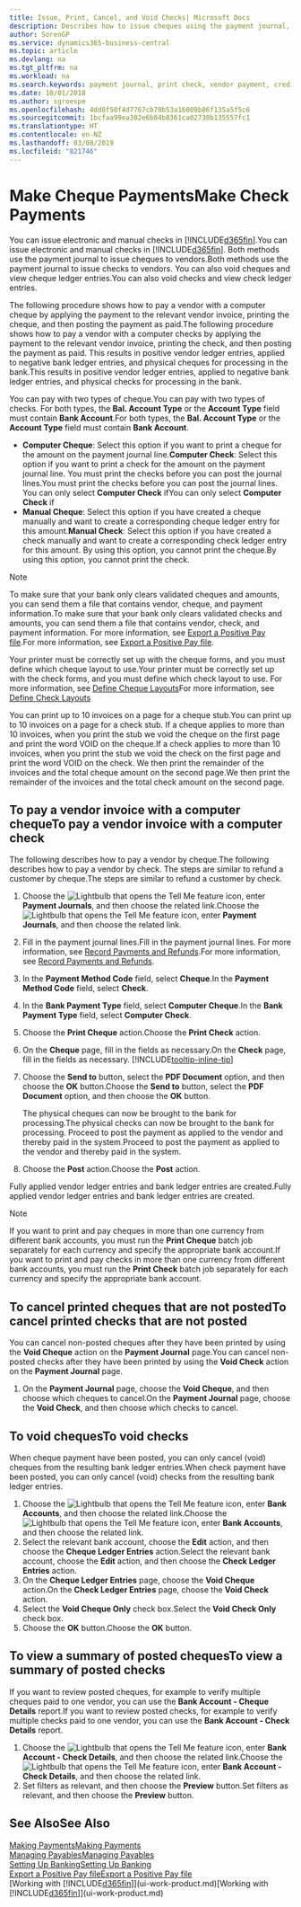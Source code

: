 ```yaml
---
title: Issue, Print, Cancel, and Void Checks| Microsoft Docs
description: Describes how to issue cheques using the payment journal, print cheques, and void or view cheque ledger entries in Business Central.
author: SorenGP
ms.service: dynamics365-business-central
ms.topic: article
ms.devlang: na
ms.tgt_pltfrm: na
ms.workload: na
ms.search.keywords: payment journal, print check, vendor payment, creditor, debt, balance due, AP
ms.date: 10/01/2018
ms.author: sgroespe
ms.openlocfilehash: 4dd8f50f4d7767cb70b53a16009b86f135a5f5c6
ms.sourcegitcommit: 1bcfaa99ea302e6b84b8361ca02730b135557fc1
ms.translationtype: HT
ms.contentlocale: en-NZ
ms.lasthandoff: 03/08/2019
ms.locfileid: "821746"
---
```

# <a name="make-check-payments"></a><span data-ttu-id="8e4fe-103">Make Cheque Payments</span><span class="sxs-lookup"><span data-stu-id="8e4fe-103">Make Check Payments</span></span>
<span data-ttu-id="8e4fe-104">You can issue electronic and manual checks in [!INCLUDE[d365fin](includes/d365fin_md.md)].</span><span class="sxs-lookup"><span data-stu-id="8e4fe-104">You can issue electronic and manual checks in [!INCLUDE[d365fin](includes/d365fin_md.md)].</span></span> <span data-ttu-id="8e4fe-105">Both methods use the payment journal to issue cheques to vendors.</span><span class="sxs-lookup"><span data-stu-id="8e4fe-105">Both methods use the payment journal to issue checks to vendors.</span></span> <span data-ttu-id="8e4fe-106">You can also void cheques and view cheque ledger entries.</span><span class="sxs-lookup"><span data-stu-id="8e4fe-106">You can also void checks and view check ledger entries.</span></span>

<span data-ttu-id="8e4fe-107">The following procedure shows how to pay a vendor with a computer cheque by applying the payment to the relevant vendor invoice, printing the cheque, and then posting the payment as paid.</span><span class="sxs-lookup"><span data-stu-id="8e4fe-107">The following procedure shows how to pay a vendor with a computer checks by applying the payment to the relevant vendor invoice, printing the check, and then posting the payment as paid.</span></span> <span data-ttu-id="8e4fe-108">This results in positive vendor ledger entries, applied to negative bank ledger entries, and physical cheques for processing in the bank.</span><span class="sxs-lookup"><span data-stu-id="8e4fe-108">This results in positive vendor ledger entries, applied to negative bank ledger entries, and physical checks for processing in the bank.</span></span>

<span data-ttu-id="8e4fe-109">You can pay with two types of cheque.</span><span class="sxs-lookup"><span data-stu-id="8e4fe-109">You can pay with two types of checks.</span></span> <span data-ttu-id="8e4fe-110">For both types, the **Bal. Account Type** or the **Account Type** field must contain **Bank Account**.</span><span class="sxs-lookup"><span data-stu-id="8e4fe-110">For both types, the **Bal. Account Type** or the **Account Type** field must contain **Bank Account**.</span></span>

- <span data-ttu-id="8e4fe-111">**Computer Cheque**: Select this option if you want to print a cheque for the amount on the payment journal line.</span><span class="sxs-lookup"><span data-stu-id="8e4fe-111">**Computer Check**: Select this option if you want to print a check for the amount on the payment journal line.</span></span> <span data-ttu-id="8e4fe-112">You must print the checks before you can post the journal lines.</span><span class="sxs-lookup"><span data-stu-id="8e4fe-112">You must print the checks before you can post the journal lines.</span></span> <span data-ttu-id="8e4fe-113">You can only select **Computer Check** if</span><span class="sxs-lookup"><span data-stu-id="8e4fe-113">You can only select **Computer Check** if</span></span>
- <span data-ttu-id="8e4fe-114">**Manual Cheque**: Select this option if you have created a cheque manually and want to create a corresponding cheque ledger entry for this amount.</span><span class="sxs-lookup"><span data-stu-id="8e4fe-114">**Manual Check**: Select this option if you have created a check manually and want to create a corresponding check ledger entry for this amount.</span></span> <span data-ttu-id="8e4fe-115">By using this option, you cannot print the cheque.</span><span class="sxs-lookup"><span data-stu-id="8e4fe-115">By using this option, you cannot print the check.</span></span>

> [!NOTE]  
> <span data-ttu-id="8e4fe-116">To make sure that your bank only clears validated cheques and amounts, you can send them a file that contains vendor, cheque, and payment information.</span><span class="sxs-lookup"><span data-stu-id="8e4fe-116">To make sure that your bank only clears validated checks and amounts, you can send them a file that contains vendor, check, and payment information.</span></span> <span data-ttu-id="8e4fe-117">For more information, see [Export a Positive Pay file](finance-how-positive-pay.md).</span><span class="sxs-lookup"><span data-stu-id="8e4fe-117">For more information, see [Export a Positive Pay file](finance-how-positive-pay.md).</span></span>

<span data-ttu-id="8e4fe-118">Your printer must be correctly set up with the cheque forms, and you must define which cheque layout to use.</span><span class="sxs-lookup"><span data-stu-id="8e4fe-118">Your printer must be correctly set up with the check forms, and you must define which check layout to use.</span></span> <span data-ttu-id="8e4fe-119">For more information, see [Define Cheque Layouts](finance-how-define-check-layouts.md)</span><span class="sxs-lookup"><span data-stu-id="8e4fe-119">For more information, see [Define Check Layouts](finance-how-define-check-layouts.md)</span></span>

<span data-ttu-id="8e4fe-120">You can print up to 10 invoices on a page for a cheque stub.</span><span class="sxs-lookup"><span data-stu-id="8e4fe-120">You can print up to 10 invoices on a page for a check stub.</span></span> <span data-ttu-id="8e4fe-121">If a cheque applies to more than 10 invoices, when you print the stub we void the cheque on the first page and print the word VOID on the cheque.</span><span class="sxs-lookup"><span data-stu-id="8e4fe-121">If a check applies to more than 10 invoices, when you print the stub we void the check on the first page and print the word VOID on the check.</span></span> <span data-ttu-id="8e4fe-122">We then print the remainder of the invoices and the total cheque amount on the second page.</span><span class="sxs-lookup"><span data-stu-id="8e4fe-122">We then print the remainder of the invoices and the total check amount on the second page.</span></span> 

## <a name="to-pay-a-vendor-invoice-with-a-computer-check"></a><span data-ttu-id="8e4fe-123">To pay a vendor invoice with a computer cheque</span><span class="sxs-lookup"><span data-stu-id="8e4fe-123">To pay a vendor invoice with a computer check</span></span>
<span data-ttu-id="8e4fe-124">The following describes how to pay a vendor by cheque.</span><span class="sxs-lookup"><span data-stu-id="8e4fe-124">The following describes how to pay a vendor by check.</span></span> <span data-ttu-id="8e4fe-125">The steps are similar to refund a customer by cheque.</span><span class="sxs-lookup"><span data-stu-id="8e4fe-125">The steps are similar to refund a customer by check.</span></span>

1. <span data-ttu-id="8e4fe-126">Choose the ![Lightbulb that opens the Tell Me feature](media/ui-search/search_small.png "Tell me what you want to do") icon, enter **Payment Journals**, and then choose the related link.</span><span class="sxs-lookup"><span data-stu-id="8e4fe-126">Choose the ![Lightbulb that opens the Tell Me feature](media/ui-search/search_small.png "Tell me what you want to do") icon, enter **Payment Journals**, and then choose the related link.</span></span>
2. <span data-ttu-id="8e4fe-127">Fill in the payment journal lines.</span><span class="sxs-lookup"><span data-stu-id="8e4fe-127">Fill in the payment journal lines.</span></span> <span data-ttu-id="8e4fe-128">For more information, see [Record Payments and Refunds](payables-how-post-payments-refunds.md).</span><span class="sxs-lookup"><span data-stu-id="8e4fe-128">For more information, see [Record Payments and Refunds](payables-how-post-payments-refunds.md).</span></span>
3. <span data-ttu-id="8e4fe-129">In the **Payment Method Code** field, select **Cheque**.</span><span class="sxs-lookup"><span data-stu-id="8e4fe-129">In the **Payment Method Code** field, select **Check**.</span></span>
4. <span data-ttu-id="8e4fe-130">In the **Bank Payment Type** field, select **Computer Cheque**.</span><span class="sxs-lookup"><span data-stu-id="8e4fe-130">In the **Bank Payment Type** field, select **Computer Check**.</span></span>
5. <span data-ttu-id="8e4fe-131">Choose the **Print Cheque** action.</span><span class="sxs-lookup"><span data-stu-id="8e4fe-131">Choose the **Print Check** action.</span></span>
6. <span data-ttu-id="8e4fe-132">On the **Cheque** page, fill in the fields as necessary.</span><span class="sxs-lookup"><span data-stu-id="8e4fe-132">On the **Check** page, fill in the fields as necessary.</span></span> [!INCLUDE[tooltip-inline-tip](includes/tooltip-inline-tip_md.md)]
7. <span data-ttu-id="8e4fe-133">Choose the **Send to** button, select the **PDF Document** option, and then choose the **OK** button.</span><span class="sxs-lookup"><span data-stu-id="8e4fe-133">Choose the **Send to** button, select the **PDF Document** option, and then choose the **OK** button.</span></span>

    <span data-ttu-id="8e4fe-134">The physical cheques can now be brought to the bank for processing.</span><span class="sxs-lookup"><span data-stu-id="8e4fe-134">The physical checks can now be brought to the bank for processing.</span></span> <span data-ttu-id="8e4fe-135">Proceed to post the payment as applied to the vendor and thereby paid in the system.</span><span class="sxs-lookup"><span data-stu-id="8e4fe-135">Proceed to post the payment as applied to the vendor and thereby paid in the system.</span></span>
8. <span data-ttu-id="8e4fe-136">Choose the **Post** action.</span><span class="sxs-lookup"><span data-stu-id="8e4fe-136">Choose the **Post** action.</span></span>

<span data-ttu-id="8e4fe-137">Fully applied vendor ledger entries and bank ledger entries are created.</span><span class="sxs-lookup"><span data-stu-id="8e4fe-137">Fully applied vendor ledger entries and bank ledger entries are created.</span></span>

> [!NOTE]  
> <span data-ttu-id="8e4fe-138">If you want to print and pay cheques in more than one currency from different bank accounts, you must run the **Print Cheque** batch job separately for each currency and specify the appropriate bank account.</span><span class="sxs-lookup"><span data-stu-id="8e4fe-138">If you want to print and pay checks in more than one currency from different bank accounts, you must run the **Print Check** batch job separately for each currency and specify the appropriate bank account.</span></span>

## <a name="to-cancel-printed-checks-that-are-not-posted"></a><span data-ttu-id="8e4fe-139">To cancel printed cheques that are not posted</span><span class="sxs-lookup"><span data-stu-id="8e4fe-139">To cancel printed checks that are not posted</span></span>
<span data-ttu-id="8e4fe-140">You can cancel non-posted cheques after they have been printed by using the **Void Cheque** action on the **Payment Journal** page.</span><span class="sxs-lookup"><span data-stu-id="8e4fe-140">You can cancel non-posted checks after they have been printed by using the **Void Check** action on the **Payment Journal** page.</span></span>

1. <span data-ttu-id="8e4fe-141">On the **Payment Journal** page, choose the **Void Cheque**, and then choose which cheques to cancel.</span><span class="sxs-lookup"><span data-stu-id="8e4fe-141">On the **Payment Journal** page, choose the **Void Check**, and then choose which checks to cancel.</span></span>

## <a name="to-void-checks"></a><span data-ttu-id="8e4fe-142">To void cheques</span><span class="sxs-lookup"><span data-stu-id="8e4fe-142">To void checks</span></span>
<span data-ttu-id="8e4fe-143">When cheque payment have been posted, you can only cancel (void) cheques from the resulting bank ledger entries.</span><span class="sxs-lookup"><span data-stu-id="8e4fe-143">When check payment have been posted, you can only cancel (void) checks from the resulting bank ledger entries.</span></span>

1. <span data-ttu-id="8e4fe-144">Choose the ![Lightbulb that opens the Tell Me feature](media/ui-search/search_small.png "Tell me what you want to do") icon, enter **Bank Accounts**, and then choose the related link.</span><span class="sxs-lookup"><span data-stu-id="8e4fe-144">Choose the ![Lightbulb that opens the Tell Me feature](media/ui-search/search_small.png "Tell me what you want to do") icon, enter **Bank Accounts**, and then choose the related link.</span></span>
2. <span data-ttu-id="8e4fe-145">Select the relevant bank account, choose the **Edit** action, and then choose the **Cheque Ledger Entries** action.</span><span class="sxs-lookup"><span data-stu-id="8e4fe-145">Select the relevant bank account, choose the **Edit** action, and then choose the **Check Ledger Entries** action.</span></span>
3. <span data-ttu-id="8e4fe-146">On the **Cheque Ledger Entries** page, choose the **Void Cheque** action.</span><span class="sxs-lookup"><span data-stu-id="8e4fe-146">On the **Check Ledger Entries** page, choose the **Void Check** action.</span></span>
4. <span data-ttu-id="8e4fe-147">Select the **Void Cheque Only** check box.</span><span class="sxs-lookup"><span data-stu-id="8e4fe-147">Select the **Void Check Only** check box.</span></span>
5. <span data-ttu-id="8e4fe-148">Choose the **OK** button.</span><span class="sxs-lookup"><span data-stu-id="8e4fe-148">Choose the **OK** button.</span></span>

## <a name="to-view-a-summary-of-posted-checks"></a><span data-ttu-id="8e4fe-149">To view a summary of posted cheques</span><span class="sxs-lookup"><span data-stu-id="8e4fe-149">To view a summary of posted checks</span></span>
<span data-ttu-id="8e4fe-150">If you want to review posted cheques, for example to verify multiple cheques paid to one vendor, you can use the **Bank Account - Cheque Details** report.</span><span class="sxs-lookup"><span data-stu-id="8e4fe-150">If you want to review posted checks, for example to verify multiple checks paid to one vendor, you can use the **Bank Account - Check Details** report.</span></span>
1. <span data-ttu-id="8e4fe-151">Choose the ![Lightbulb that opens the Tell Me feature](media/ui-search/search_small.png "Tell me what you want to do") icon, enter **Bank Account - Check Details**, and then choose the related link.</span><span class="sxs-lookup"><span data-stu-id="8e4fe-151">Choose the ![Lightbulb that opens the Tell Me feature](media/ui-search/search_small.png "Tell me what you want to do") icon, enter **Bank Account - Check Details**, and then choose the related link.</span></span>
2. <span data-ttu-id="8e4fe-152">Set filters as relevant, and then choose the **Preview** button.</span><span class="sxs-lookup"><span data-stu-id="8e4fe-152">Set filters as relevant, and then choose the **Preview** button.</span></span>

## <a name="see-also"></a><span data-ttu-id="8e4fe-153">See Also</span><span class="sxs-lookup"><span data-stu-id="8e4fe-153">See Also</span></span>
[<span data-ttu-id="8e4fe-154">Making Payments</span><span class="sxs-lookup"><span data-stu-id="8e4fe-154">Making Payments</span></span>](payables-make-payments.md)  
[<span data-ttu-id="8e4fe-155">Managing Payables</span><span class="sxs-lookup"><span data-stu-id="8e4fe-155">Managing Payables</span></span>](payables-manage-payables.md)  
[<span data-ttu-id="8e4fe-156">Setting Up Banking</span><span class="sxs-lookup"><span data-stu-id="8e4fe-156">Setting Up Banking</span></span>](bank-setup-banking.md)  
[<span data-ttu-id="8e4fe-157">Export a Positive Pay file</span><span class="sxs-lookup"><span data-stu-id="8e4fe-157">Export a Positive Pay file</span></span>](finance-how-positive-pay.md)  
<span data-ttu-id="8e4fe-158">[Working with [!INCLUDE[d365fin](includes/d365fin_md.md)]](ui-work-product.md)</span><span class="sxs-lookup"><span data-stu-id="8e4fe-158">[Working with [!INCLUDE[d365fin](includes/d365fin_md.md)]](ui-work-product.md)</span></span>  
